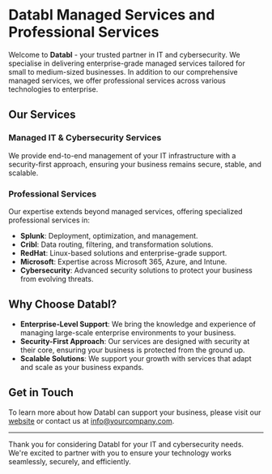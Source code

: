 # Databl Managed Services and Professional Services

Welcome to **Databl** - your trusted partner in IT and cybersecurity. We specialise in delivering enterprise-grade managed services tailored for small to medium-sized businesses. In addition to our comprehensive managed services, we offer professional services across various technologies to enterprise.

## Our Services

### Managed IT & Cybersecurity Services
We provide end-to-end management of your IT infrastructure with a security-first approach, ensuring your business remains secure, stable, and scalable.

### Professional Services
Our expertise extends beyond managed services, offering specialized professional services in:
- **Splunk**: Deployment, optimization, and management.
- **Cribl**: Data routing, filtering, and transformation solutions.
- **RedHat**: Linux-based solutions and enterprise-grade support.
- **Microsoft**: Expertise across Microsoft 365, Azure, and Intune.
- **Cybersecurity**: Advanced security solutions to protect your business from evolving threats.

## Why Choose Databl?

- **Enterprise-Level Support**: We bring the knowledge and experience of managing large-scale enterprise environments to your business.
- **Security-First Approach**: Our services are designed with security at their core, ensuring your business is protected from the ground up.
- **Scalable Solutions**: We support your growth with services that adapt and scale as your business expands.

## Get in Touch

To learn more about how Databl can support your business, please visit our [website](https://databl.com.au) or contact us at [info@yourcompany.com](mailto:connect@databl.io).

---

Thank you for considering Databl for your IT and cybersecurity needs. We're excited to partner with you to ensure your technology works seamlessly, securely, and efficiently.
